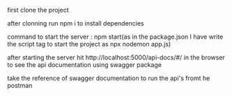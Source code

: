 first clone the project

after clonning run npm i to install dependencies

command to start the server : npm start(as in the package.json I have write the script tag to start the project as npx nodemon app.js)

after starting the server hit http://localhost:5000/api-docs/#/ in the browser to see the api documentation using swagger package

take the reference of swagger documentation to run the api's fromt he postman
